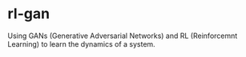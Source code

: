 # rl-gan
Using GANs (Generative Adversarial Networks) and RL (Reinforcemnt Learning) to learn the dynamics of a system.
